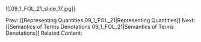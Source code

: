 

![[09_1_FOL_21_slide_17.jpg]]


Prev: [[Representing Quantities 09_1_FOL_21|Representing Quantities]]
Next: [[Semantics of Terms Denotations 09_1_FOL_21|Semantics of Terms Denotations]]
Related Content: